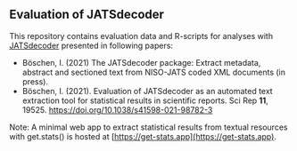 ## Evaluation of JATSdecoder
This repository contains evaluation data and R-scripts for analyses with [JATSdecoder](https://github.com/ingmarboeschen/JATSdecoder) presented in following papers:
- Böschen, I. (2021) The JATSdecoder package: Extract metadata, abstract and sectioned text from NISO-JATS coded XML documents (in press).
- Böschen, I. (2021). Evaluation of JATSdecoder as an automated text extraction tool for statistical results in scientific reports. Sci Rep **11**, 19525. https://doi.org/10.1038/s41598-021-98782-3

Note: A minimal web app to extract statistical results from textual resources with get.stats() is hosted at [https://get-stats.app](https://get-stats.app).

